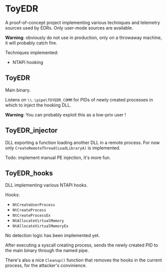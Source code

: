 # ToyEDR

A proof-of-concept project implementing various techniques and telemetry sources used by EDRs. Only user-mode sources are available.

**Warning**: obviously do not use in production, only on a throwaway machine, it will probably catch fire.

Techniques implemented:
 * NTAPI hooking

## ToyEDR

Main binary.

Listens on `\\.\pipe\TOYEDR_COMM` for PIDs of newly created processes in which to inject the hooking DLL.

**Warning**: You can probably exploit this as a low-priv user !

## ToyEDR_injector

DLL exporting a function loading another DLL in a remote process. For now only `CreateRemoteThread(LoadLibraryA)` is implemented.

Todo: implement manual PE injection, it's more fun.

## ToyEDR_hooks

DLL implementing various NTAPI hooks.

Hooks:
 * `NtCreateUserProcess`
 * `NtCreateProcess`
 * `NtCreateProcessEx`
 * `NtAllocateVirtualMemory`
 * `NtAllocateVirtualMemoryEx`

No detection logic has been implemented yet.

After executing a syscall creating process, sends the newly created PID to the main binary through the named pipe.

There's also a nice `Cleanup()` function that removes the hooks in the current process, for the attacker's convinience.
